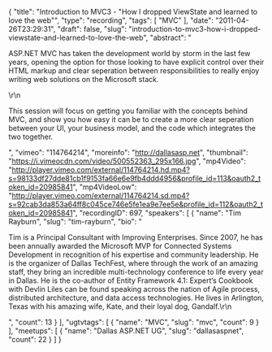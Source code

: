 {
  "title": "Introduction to MVC3 - \"How I dropped ViewState and learned to love the web\"",
  "type": "recording",
  "tags": [
    "MVC"
  ],
  "date": "2011-04-26T23:29:31",
  "draft": false,
  "slug": "introduction-to-mvc3-how-i-dropped-viewstate-and-learned-to-love-the-web",
  "abstract": "<p>ASP.NET MVC has taken the development world by storm in the last few years, opening the option for those looking to have explicit control over their HTML markup and clear seperation between responsibilities to really enjoy writing web solutions on the Microsoft stack.</p>\r\n<p>This session will focus on getting you familiar with the concepts behind MVC, and show you how easy it can be to create a more clear seperation between your UI, your business model, and the code which integrates the two together.</p>",
  "vimeo": "114764214",
  "moreinfo": "http://dallasasp.net",
  "thumbnail": "https://i.vimeocdn.com/video/500552363_295x166.jpg",
  "mp4Video": "http://player.vimeo.com/external/114764214.hd.mp4?s=98133df27dde81cb1f9153fa66e6e9fb4ddd4956&profile_id=113&oauth2_token_id=20985841",
  "mp4VideoLow": "http://player.vimeo.com/external/114764214.sd.mp4?s=92cab3da853a64ff8c045ce746e5fe1ea9e7ee5e&profile_id=112&oauth2_token_id=20985841",
  "recordingID": 697,
  "speakers": [
    {
      "name": "Tim Rayburn",
      "slug": "tim-rayburn",
      "bio": "<p>Tim is a Principal Consultant with Improving Enterprises. Since 2007, he has been annually awarded the Microsoft MVP for Connected Systems Development in recognition of his expertise and community leadership. He is the organizer of Dallas TechFest, where through the work of an amazing staff, they bring an incredible multi-technology conference to life every year in Dallas. He is the co-author of Entity Framework 4.1: Expert’s Cookbook with Devlin Liles can be found speaking across the nation of Agile process, distributed architecture, and data access technologies. He lives in Arlington, Texas with his amazing wife, Kate, and their loyal dog, Gandalf.\r\n</p>",
      "count": 13
    }
  ],
  "ugtvtags": [
    {
      "name": "MVC",
      "slug": "mvc",
      "count": 9
    }
  ],
  "meetups": [
    {
      "name": "Dallas ASP.NET UG",
      "slug": "dallasaspnet",
      "count": 22
    }
  ]
}